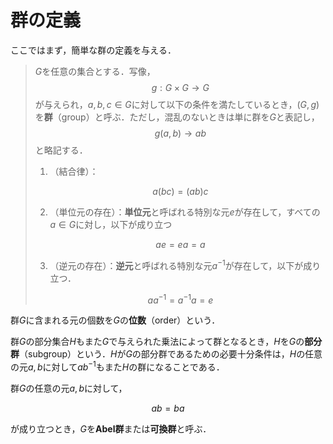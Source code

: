 # 群の定義

ここではまず，簡単な群の定義を与える．

> $G$を任意の集合とする．写像，
> $$
>     g:G × G → G
> $$
> が与えられ，$a,b,c ∈ G$に対して以下の条件を満たしているとき，$(G,g)$を**群**（group）と呼ぶ．ただし，混乱のないときは単に群を$G$と表記し，
> $$
>     g(a,b) → ab
> $$
> と略記する．
>
> 1. （結合律）：
>
> $$
>     a(bc) = (ab)c
> $$
>
> 2. （単位元の存在）：**単位元**と呼ばれる特別な元$e$が存在して，すべての$a ∈ G$に対し，以下が成り立つ
>
> $$
>     ae = ea = a
> $$
>
> 3. （逆元の存在）：**逆元**と呼ばれる特別な元$a^{-1}$が存在して，以下が成り立つ．
>
> $$
>     aa^{-1} = a^{-1}a = e
> $$

群$G$に含まれる元の個数を$G$の**位数**（order）という．

群$G$の部分集合$H$もまた$G$で与えられた乗法によって群となるとき，$H$を$G$の**部分群**（subgroup）という．$H$が$G$の部分群であるための必要十分条件は，$H$の任意の元$a,b$に対して$ab^{-1}$もまた$H$の群になることである．

群$G$の任意の元$a,b$に対して，

$$
    ab = ba
$$

が成り立つとき，$G$を**Abel群**または**可換群**と呼ぶ．
